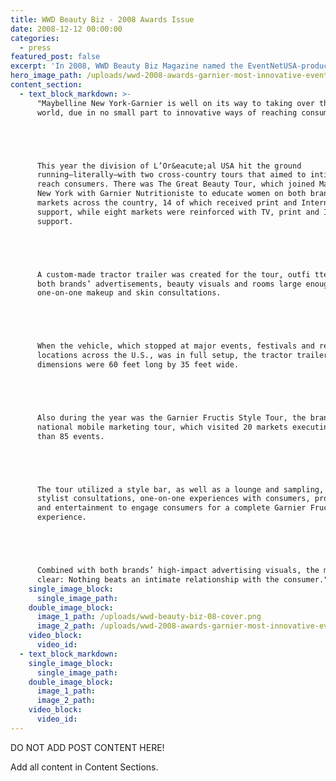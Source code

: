 ```yaml
---
title: WWD Beauty Biz - 2008 Awards Issue
date: 2008-12-12 00:00:00
categories:
  - press
featured_post: false
excerpt: 'In 2008, WWD Beauty Biz Magazine named the EventNetUSA-produced Maybelline New York-Garnier the most innovative mass campaign of the year.'
hero_image_path: /uploads/wwd-2008-awards-garnier-most-innovative-eventnetusa-snippet.png
content_section:
  - text_block_markdown: >-
      "Maybelline New York-Garnier is well on its way to taking over the beauty
      world, due in no small part to innovative ways of reaching consumers.





      This year the division of L’Or&eacute;al USA hit the ground
      running—literally—with two cross-country tours that aimed to intimately
      reach consumers. There was The Great Beauty Tour, which joined Maybelline
      New York with Garnier Nutritioniste to educate women on both brands in 22
      markets across the country, 14 of which received print and Internet
      support, while eight markets were reinforced with TV, print and Internet
      support.





      A custom-made tractor trailer was created for the tour, outfi tted with
      both brands’ advertisements, beauty visuals and rooms large enough to hold
      one-on-one makeup and skin consultations.





      When the vehicle, which stopped at major events, festivals and retail
      locations across the U.S., was in full setup, the tractor trailer’s
      dimensions were 60 feet long by 35 feet wide.





      Also during the year was the Garnier Fructis Style Tour, the brand’s first
      national mobile marketing tour, which visited 20 markets executing more
      than 85 events.





      The tour utilized a style bar, as well as a lounge and sampling, with
      stylist consultations, one-on-one experiences with consumers, product demos
      and entertainment to engage consumers for a complete Garnier Fructis
      experience.





      Combined with both brands’ high-impact advertising visuals, the message was
      clear: Nothing beats an intimate relationship with the consumer." —A.N
    single_image_block:
      single_image_path:
    double_image_block:
      image_1_path: /uploads/wwd-beauty-biz-08-cover.png
      image_2_path: /uploads/wwd-2008-awards-garnier-most-innovative-eventnetusa.png
    video_block:
      video_id:
  - text_block_markdown:
    single_image_block:
      single_image_path:
    double_image_block:
      image_1_path:
      image_2_path:
    video_block:
      video_id:
---
```



DO NOT ADD POST CONTENT HERE!

Add all content in Content Sections.